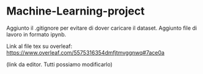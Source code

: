 # Machine-Learning-project
Aggiunto il .gitignore per evitare di dover caricare il dataset. Aggiunto file di lavoro in formato ipynb.

Link al file tex su overleaf:
https://www.overleaf.com/5575316354dmfjtmvggnwq#7ace0a

(link da editor. Tutti possiamo modificarlo)
